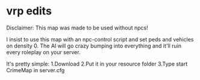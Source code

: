 # vrp edits

Disclaimer: This map was made to be used without npcs!

I insist to use this map with an npc-control script and set peds and vehicles on density 0. The AI will go crazy bumping into everything and it'll ruin every roleplay on your server.


It's pretty simple:
1.Download
2.Put it in your resource folder
3.Type start CrimeMap in server.cfg




